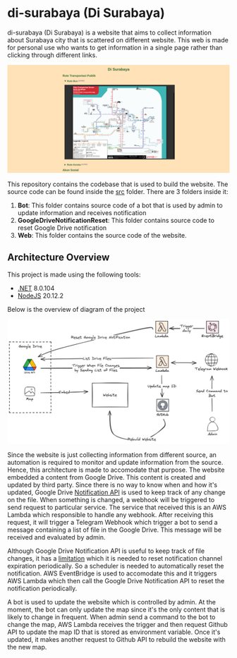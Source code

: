 # di-surabaya (Di Surabaya)

di-surabaya (Di Surabaya) is a website that aims to collect information about Surabaya city that is scattered
on different website. This web is made for personal use who wants to get information in a single page rather
than clicking through different links.

![Preview of di-surabaya website](./preview.png)

This repository contains the codebase that is used to build the website. The source code can be found inside
the [src](./src) folder. There are 3 folders inside it:

1. **Bot**: This folder contains source code of a bot that is used by admin to update information and receives notification
2. **GoogleDriveNotificationReset**: This folder contains source code to reset Google Drive notification
3. **Web**: This folder contains the source code of the website.

## Architecture Overview

This project is made using the following tools:

- [.NET](https://dotnet.microsoft.com/en-us/download/dotnet/8.0) 8.0.104
- [NodeJS](https://nodejs.org/en/download/prebuilt-installer) 20.12.2

Below is the overview of diagram of the project
 
![Architecture Overview Diagram](./public/architecture-overview.png)

Since the website is just collecting information from different source, an automation is required to monitor
and update information from the source. Hence, this architecture is made to accomodate that purpose. The website 
embedded a content from Google Drive. This content is created and updated by third party. Since there is no way 
to know when and how it's updated, Google Drive [Notification API](https://developers.google.com/drive/api/guides/push)
is used to keep track of any change on the file. When something is changed, a webhook will be triggered to send 
request to particular service. The service that received this is an AWS Lambda which responsible to handle any 
webhook. After receiving this request, it will trigger a Telegram Webhook which trigger a bot to send a message
containing a list of file in the Google Drive. This message will be received and evaluated by admin.

Although Google Drive Notification API is useful to keep track of file changes, it has a [limitation](https://developers.google.com/drive/api/guides/push#renew-notification-channels)
which it is needed to reset notification channel expiration periodically. So a scheduler is needed to
automatically reset the notification. AWS EventBridge is used to accomodate this and it triggers AWS Lambda
which then call the Google Drive Notification API to reset the notification periodically.

A bot is used to update the website which is controlled by admin. At the moment, the bot can only update
the map since it's the only content that is likely to change in frequent. When admin send a command to the
bot to change the map, AWS Lambda receives the trigger and then request Github API to update
the map ID that is stored as environment variable. Once it's updated, it makes another request to Github API
to rebuild the website with the new map.
